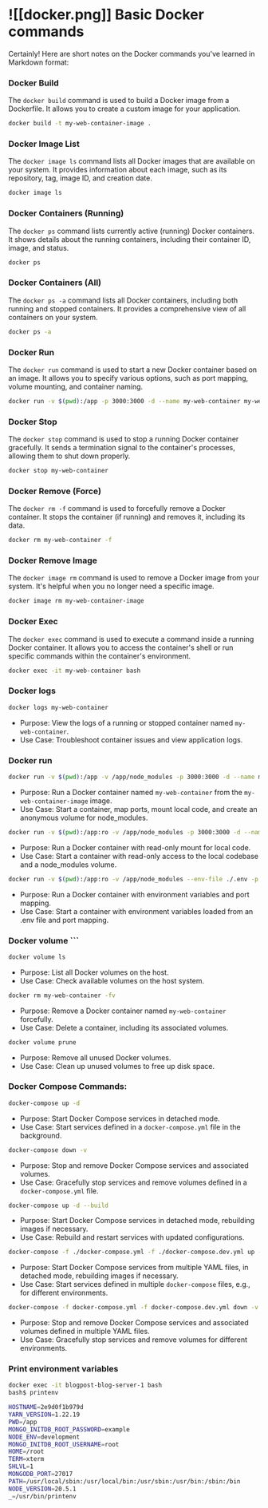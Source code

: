
# ![[docker.png]] Basic Docker commands

Certainly! Here are short notes on the Docker commands you've learned in Markdown format:

### Docker Build

The `docker build` command is used to build a Docker image from a Dockerfile. It allows you to create a custom image for your application.

```sh
docker build -t my-web-container-image .
```

### Docker Image List

The `docker image ls` command lists all Docker images that are available on your system. It provides information about each image, such as its repository, tag, image ID, and creation date.

```sh
docker image ls
```

### Docker Containers (Running)

The `docker ps` command lists currently active (running) Docker containers. It shows details about the running containers, including their container ID, image, and status.

```sh
docker ps
```

### Docker Containers (All)

The `docker ps -a` command lists all Docker containers, including both running and stopped containers. It provides a comprehensive view of all containers on your system.

```sh
docker ps -a
```

### Docker Run

The `docker run` command is used to start a new Docker container based on an image. It allows you to specify various options, such as port mapping, volume mounting, and container naming.

```sh
docker run -v $(pwd):/app -p 3000:3000 -d --name my-web-container my-web-container-image
```

### Docker Stop

The `docker stop` command is used to stop a running Docker container gracefully. It sends a termination signal to the container's processes, allowing them to shut down properly.

```sh
docker stop my-web-container
```

### Docker Remove (Force)

The `docker rm -f` command is used to forcefully remove a Docker container. It stops the container (if running) and removes it, including its data.

```sh
docker rm my-web-container -f
```

### Docker Remove Image

The `docker image rm` command is used to remove a Docker image from your system. It's helpful when you no longer need a specific image.

```sh
docker image rm my-web-container-image
```

### Docker Exec

The `docker exec` command is used to execute a command inside a running Docker container. It allows you to access the container's shell or run specific commands within the container's environment.

```sh
docker exec -it my-web-container bash
```

### Docker logs

```sh
docker logs my-web-container
```

- Purpose: View the logs of a running or stopped container named `my-web-container`.
- Use Case: Troubleshoot container issues and view application logs.

### Docker run
 ```sh
docker run -v $(pwd):/app -v /app/node_modules -p 3000:3000 -d --name my-web-container my-web-container-image
 ```
- Purpose: Run a Docker container named `my-web-container` from the `my-web-container-image` image.
- Use Case: Start a container, map ports, mount local code, and create an anonymous volume for node_modules.

 ```sh
docker run -v $(pwd):/app:ro -v /app/node_modules -p 3000:3000 -d --name my-web-container my-web-container-image
```
- Purpose: Run a Docker container with read-only mount for local code.
- Use Case: Start a container with read-only access to the local codebase and a node_modules volume.

 ```sh
docker run -v $(pwd):/app:ro -v /app/node_modules --env-file ./.env -p 3000:4000 -d --name my-web-container my-web-container-image
 ```
- Purpose: Run a Docker container with environment variables and port mapping.
- Use Case: Start a container with environment variables loaded from an .env file and port mapping.

### Docker volume ```
```sh
docker volume ls
```

- Purpose: List all Docker volumes on the host.
- Use Case: Check available volumes on the host system.

 ```sh
docker rm my-web-container -fv
```
- Purpose: Remove a Docker container named `my-web-container` forcefully.
- Use Case: Delete a container, including its associated volumes.

```sh
docker volume prune
```
- Purpose: Remove all unused Docker volumes.
- Use Case: Clean up unused volumes to free up disk space.

### Docker Compose Commands:
```sh
docker-compose up -d
```
- Purpose: Start Docker Compose services in detached mode.
- Use Case: Start services defined in a `docker-compose.yml` file in the background.

```sh
docker-compose down -v
```
- Purpose: Stop and remove Docker Compose services and associated volumes.
- Use Case: Gracefully stop services and remove volumes defined in a `docker-compose.yml` file.

```sh
docker-compose up -d --build
```
- Purpose: Start Docker Compose services in detached mode, rebuilding images if necessary.
- Use Case: Rebuild and restart services with updated configurations.

```sh
docker-compose -f ./docker-compose.yml -f ./docker-compose.dev.yml up -d --build
```
- Purpose: Start Docker Compose services from multiple YAML files, in detached mode, rebuilding images if necessary.
- Use Case: Start services defined in multiple `docker-compose` files, e.g., for different environments.

```sh
docker-compose -f docker-compose.yml -f docker-compose.dev.yml down -v
```
- Purpose: Stop and remove Docker Compose services and associated volumes defined in multiple YAML files.
- Use Case: Gracefully stop services and remove volumes for different environments.


### Print environment variables

```sh
docker exec -it blogpost-blog-server-1 bash
bash$ printenv
```

```sh
HOSTNAME=2e9d0f1b979d
YARN_VERSION=1.22.19
PWD=/app
MONGO_INITDB_ROOT_PASSWORD=example
NODE_ENV=development
MONGO_INITDB_ROOT_USERNAME=root
HOME=/root
TERM=xterm
SHLVL=1
MONGODB_PORT=27017
PATH=/usr/local/sbin:/usr/local/bin:/usr/sbin:/usr/bin:/sbin:/bin
NODE_VERSION=20.5.1
_=/usr/bin/printenv
```


